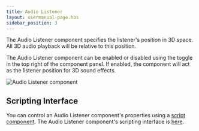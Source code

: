 ```yaml
---
title: Audio Listener
layout: usermanual-page.hbs
sidebar_position: 3
---
```


The Audio Listener component specifies the listener's position in 3D space. All 3D audio playback will be relative to this position.

The Audio Listener component can be enabled or disabled using the toggle in the top right of the component panel. If enabled, the component will act as the listener position for 3D sound effects.

![Audio Listener component][1]

## Scripting Interface

You can control an Audio Listener component's properties using a [script component][2]. The Audio Listener component's scripting interface is [here][3].

[1]: /images/user-manual/scenes/components/component-audiolistener.png
[2]: /user-manual/packs/components/script
[3]: /api/pc.AudioListenerComponent.html
